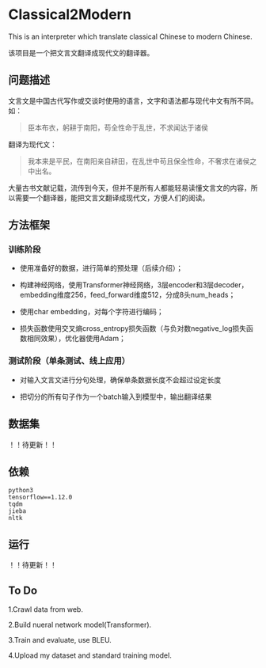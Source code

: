 # Classical2Modern

This is an interpreter which translate classical Chinese to modern Chinese.

该项目是一个把文言文翻译成现代文的翻译器。

## 问题描述

文言文是中国古代写作或交谈时使用的语言，文字和语法都与现代中文有所不同。如：
> 臣本布衣，躬耕于南阳，苟全性命于乱世，不求闻达于诸侯

翻译为现代文：
> 我本来是平民，在南阳亲自耕田，在乱世中苟且保全性命，不奢求在诸侯之中出名。

大量古书文献记载，流传到今天，但并不是所有人都能轻易读懂文言文的内容，所以需要一个翻译器，能把文言文翻译成现代文，方便人们的阅读。

## 方法框架

### 训练阶段

+ 使用准备好的数据，进行简单的预处理（后续介绍）；

+ 构建神经网络，使用Transformer神经网络，3层encoder和3层decoder，embedding维度256，feed_forward维度512，分成8头num_heads；

+ 使用char embedding，对每个字符进行编码；

+ 损失函数使用交叉熵cross_entropy损失函数（与负对数negative_log损失函数相同效果），优化器使用Adam；

### 测试阶段（单条测试、线上应用）

+ 对输入文言文进行分句处理，确保单条数据长度不会超过设定长度

+ 把切分的所有句子作为一个batch输入到模型中，输出翻译结果

## 数据集

！！待更新！！

## 依赖

```
python3
tensorflow==1.12.0
tqdm
jieba
nltk
```

## 运行

！！待更新！！

## To Do
1.Crawl data from web.

2.Build nueral network model(Transformer).

3.Train and evaluate, use BLEU.

4.Upload my dataset and standard training model.

